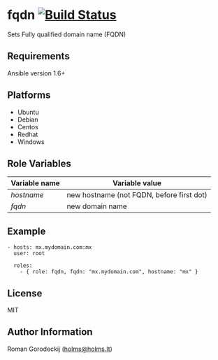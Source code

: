 fqdn [![Build Status](https://travis-ci.org/holms/ansible-fqdn.svg?branch=master)](https://travis-ci.org/holms/ansible-fqdn)
====

Sets Fully qualified domain name (FQDN)

Requirements
------------

Ansible version 1.6+

## Platforms

* Ubuntu
* Debian
* Centos
* Redhat
* Windows

Role Variables
--------------


|Variable name | Variable value
|--------------|---------------
|*hostname*    |new hostname (not FQDN, before first dot)
|*fqdn*        | new domain name

Example
-------

```
- hosts: mx.mydomain.com:mx
  user: root

  roles:
    - { role: fqdn, fqdn: "mx.mydomain.com", hostname: "mx" }
```

License
-------

MIT

Author Information
------------------

Roman Gorodeckij (<holms@holms.lt>)
